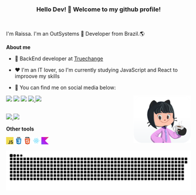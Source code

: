 

 <h3 align="center">  Hello Dev! 👋 Welcome to my github profile!</h3> 


<!-- ![Quem Sou eu?](https://github.com/Rayssawoods/rayssawoods/blob/master/GitHub%20Profile.png)-->
  
 
<br />

I'm Raissa. I'm an OutSystems 🚀 Developer from Brazil.:earth_americas:


**About me**

- 💼 BackEnd developer at [Truechange](http://truechange.com.br)

- ❤️ I'm an IT lover, so I'm currently studying JavaScript and React to improove my skills

- 💬 You can find me on social media below: 

<img align="right" alt="Octocat-pic" height="130" src="https://github.com/Rayssawoods/rayssawoods/blob/master/Octo-pic.png?">

 
 <a href="https://instagram.com/raissa.dom" target="_blank"><img src="https://img.shields.io/badge/-Instagram-%23E4405F?style=for-the-badge&logo=instagram&logoColor=white" target="_blank"></a>
<a href = "mailto:rayssa.hcl@gmail.com"><img src="https://img.shields.io/badge/-Gmail-%23333?style=for-the-badge&logo=gmail&logoColor=white" target="_blank"></a>
<a href ="https://open.spotify.com/user/rayssawoods?si=e4a0da350b4c4b8d"><img src="https://img.shields.io/badge/Spotify-1ED760?&style=for-the-badge&logo=spotify&logoColor=white" target="_blank"></a>
<a href="https://www.linkedin.com/in/raissa-arantes-a49264118/" target="_blank"><img src="https://img.shields.io/badge/-LinkedIn-%230077B5?style=for-the-badge&logo=linkedin&logoColor=white" target="_blank"> </a> 
<a href="https://discord.com/" target="_blank"><img src="https://img.shields.io/badge/Discord-7289DA?style=for-the-badge&logo=discord&logoColor=white" target="_blank"> </a>
##
<!--  ![Raissa GitHub Stats](https://github-readme-stats.vercel.app/api?username=rayssawoods&show_icons=true&theme=radical) -->
 <a href="https://github.com/Rayssawoods">
 <img  height="150em" src="https://github-readme-stats.vercel.app/api?username=rayssawoods&show_icons=true&theme=radical&include_all_commits=true&count_private=true"/>
 <img  height="150em" src="https://github-readme-stats.vercel.app/api/top-langs/?username=rayssawoods&layout=compact&langs_count=7&theme=radical"/> </a>


**Other tools**

<code><img height="20" src="https://raw.githubusercontent.com/github/explore/80688e429a7d4ef2fca1e82350fe8e3517d3494d/topics/javascript/javascript.png"></code>
<code><img height="20" src="https://raw.githubusercontent.com/github/explore/5c058a388828bb5fde0bcafd4bc867b5bb3f26f3/topics/css/css.png"></code>
<code><img height="20" src="https://raw.githubusercontent.com/github/explore/5c058a388828bb5fde0bcafd4bc867b5bb3f26f3/topics/html/html.png"></code>
<code><img height="20" src="https://raw.githubusercontent.com/github/explore/80688e429a7d4ef2fca1e82350fe8e3517d3494d/topics/react/react.png"></code>
<code><img height="20" src="https://raw.githubusercontent.com/github/explore/80688e429a7d4ef2fca1e82350fe8e3517d3494d/topics/kotlin/kotlin.png"></code>   
<!-- <code><img height="20" src="https://raw.githubusercontent.com/github/explore/80688e429a7d4ef2fca1e82350fe8e3517d3494d/topics/git/git.png"></code>    -->

 


 
<!--   Cobrinha de commits --> 
![Snake animation](https://github.com/Rayssawoods/rayssawoods/blob/output/github-contribution-grid-snake.svg)
 





 
 

